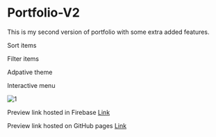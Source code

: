 # Portfolio-V2

This is my second version of portfolio with some extra added features.

Sort items

Filter items

Adpative theme

Interactive menu

![1](https://github.com/user-attachments/assets/4e4c43a5-0c91-4a31-b57e-83b3f66b73e2)

Preview link hosted in Firebase [Link](https://dhanushckme.web.app/)

Preview link hosted on GitHub pages [Link](https://dhanush-ck.github.io/Portfolio-V2/public/)
